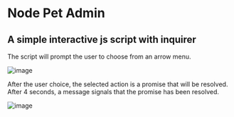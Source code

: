 # Node Pet Admin

## A simple interactive js script with inquirer 

The script will prompt the user to choose from an arrow menu.

![image](https://user-images.githubusercontent.com/88339527/150437486-14e25b5d-bcf4-4974-9a4c-0121f7a7c7b1.png)

After the user choice, the selected action is a promise that will be resolved. After 4 seconds, a message signals that the promise has been resolved.  

![image](https://user-images.githubusercontent.com/88339527/150437368-a31291a2-3045-42cf-abe4-097d811b5738.png)
